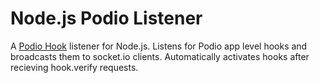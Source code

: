 Node.js Podio Listener
=======

A [Podio Hook](https://developers.podio.com/doc/hooks) listener for Node.js. Listens for Podio app level hooks and broadcasts them to socket.io clients. Automatically activates hooks after recieving hook.verify requests.


